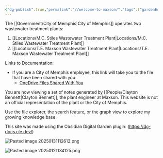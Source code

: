 ```yaml
---
{"dg-publish":true,"permalink":"//welcome-to-maxson/","tags":["gardenEntry"],"noteIcon":"","created":"2025-01-17T14:30:51.854-06:00"}
---
```


The [[Government/City of Memphis\|City of Memphis]] operates two wastewater treatment plants:
1) [[Locations/M.C. Stiles Wastewater Treatment Plant\|Locations/M.C. Stiles Wastewater Treatment Plant]]
2) [[Locations/T.E. Maxson Wastewater Treatment Plant\|Locations/T.E. Maxson Wastewater Treatment Plant]]

Links to Documentation:
- If you are a City of Memphis employee, this link will take you to the file that have been shared with you: 
	- [OneDrive Files Shared With You](http://memphistngov-my.sharepoint.com/shared)

You are now viewing a set of notes generated by [[People/Clayton Bennett\|Clayton Bennett]], the plant engineer at Maxson. This website is not an official representation of the plant or the City of Memphis.

Use the file explorer, the search feature, or the graph view to explore my growing knowledge base.

This site was made using the Obsidian Digital Garden plugin: (https://dg-docs.ole.dev/)

![Pasted image 20250131112612.png](/img/user/Pasted%20image%2020250131112612.png)

![Pasted image 20250121134125.png](/img/user/Pasted%20image%2020250121134125.png)